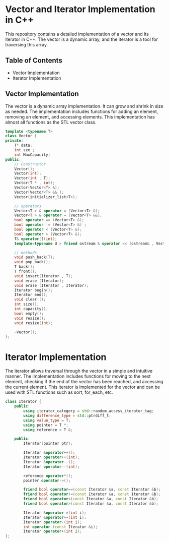# Vector and Iterator Implementation in C++

This repository contains a detailed implementation of a vector and its iterator in C++. The vector is a dynamic array, and the iterator is a tool for traversing this array.

## Table of Contents

- Vector Implementation
- Iterator Implementation

## Vector Implementation

The vector is a dynamic array implementation. It can grow and shrink in size as needed. The implementation includes functions for adding an element, removing an element, and accessing elements. This implementation has almost all functions as the STL vector class.

```cpp
template <typename T>
class Vector {
private:
    T* data;
    int sze ;
    int MaxCapacity;
public:
    // Constructor
    Vector();
    Vector(int);
    Vector(int , T);
    Vector(T * , int);
    Vector(Vector<T> &);
    Vector(Vector<T> && );
    Vector(initializer_list<T>);

    // operators
    Vector<T > & operator = (Vector<T> &);
    Vector<T > & operator = (Vector<T> &&);
    bool operator == (Vector<T> &);
    bool operator != (Vector<T> &) ;
    bool operator < (Vector<T> &);
    bool operator > (Vector<T> &);
    T& operator[](int);
    template<typename U > friend ostream & operator << (ostream& , Vector<U>);

    // methods
    void push_back(T);
    void pop_back();
    T back();
    T front();
    void insert(Iterator , T);
    void erase (Iterator);
    void erase (Iterator , Iterator);
    Iterator begin();
    Iterator end();
    void clear ();
    int size();
    int capacity();
    bool empty();
    void resize();
    void resize(int);

    ~Vector();
};
```
# Iterator Implementation

The iterator allows traversal through the vector in a simple and intuitive manner. The implementation includes functions for moving to the next element, checking if the end of the vector has been reached, and accessing the current element. This iterator is implemented for the vector and can be used with STL functions such as sort, for_each, etc.

```cpp
class Iterator {
    public:
        using iterator_category = std::random_access_iterator_tag;
        using difference_type = std::ptrdiff_t;
        using value_type = T;
        using pointer = T *;
        using reference = T &;

    public:
        Iterator(pointer ptr);

        Iterator &operator++();
        Iterator operator++(int);
        Iterator &operator--();
        Iterator operator--(int);

        reference operator*();
        pointer operator->();

        friend bool operator==(const Iterator &a, const Iterator &b);
        friend bool operator!=(const Iterator &a, const Iterator &b);
        friend bool operator<(const Iterator &a, const Iterator &b);
        friend bool operator>(const Iterator &a, const Iterator &b);

        Iterator &operator-=(int i);
        Iterator &operator+=(int i);
        Iterator operator-(int i);
        int operator-(const Iterator &i);
        Iterator operator+(int i);
};

```
